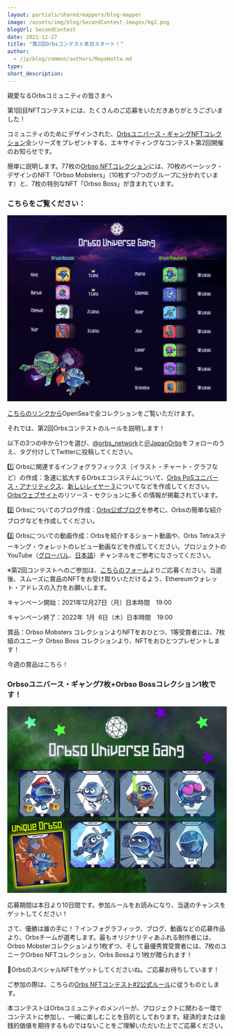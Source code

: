 ```yaml
---
layout: partials/shared/mappers/blog-mapper
image: /assets/img/blog/SecondContest-images/bg2.png
blogUrl: SecondContest
date: 2021-12-27
title: "第2回Orbsコンテスト本日スタート！"
author:
  - /jp/blog/common/authors/MayoHotta.md
type:
short_description:
---
```



親愛なるOrbsコミュニティの皆さまへ

第1回目NFTコンテストには、たくさんのご応募をいただきありがとうございました！

コミュニティのためにデザインされた、[Orbsユニバース・ギャングNFTコレクション](https://opensea.io/collection/orbso-universe-gang)全シリーズをプレゼントする、エキサイティングなコンテスト第2回開催のお知らせです。

簡単に説明します。77枚の[Orbso NFTコレクション](https://opensea.io/collection/orbso-universe-gang)には、70枚のベーシック・デザインのNFT「Orbso Mobsters」（10枚ずつ7つのグループに分かれています）と、7枚の特別なNFT「Orbso Boss」が含まれています。

### こちらをご覧ください：

![](/assets/img/blog/SecondContest-images/image1.jpg)

[こちらのリンクから](https://opensea.io/collection/orbso-universe-gang)OpenSeaで全コレクションをご覧いただけます。

それでは、第2回Orbsコンテストのルールを説明します！

以下の3つの中から1つを選び、[@orbs_network](https://twitter.com/orbs_network)と[＠JapanOrbs](https://twitter.com/JapanOrbs)をフォローのうえ、タグ付けしてTwitterに投稿してください。

1️⃣ Orbsに関連するインフォグラフィックス（イラスト・チャート・グラフなど）の作成：急速に拡大するOrbsエコシステムについて、[Orbs PoSユニバース・アナリティクス](https://analytics.orbs.network/overview/stake)、[新しいレイヤー３](https://www.orbs.com/jp/How-Orbs-Hybrid-Architecture-Is-Becoming-a-Game-Changer-in-DeFi)についてなどを作成してください。[Orbsウェブサイト](https://www.orbs.com/jp/)のリソース・セクションに多くの情報が掲載されています。

2️⃣ Orbsについてのブログ作成：[Orbs公式ブログ](https://www.orbs.com/jp/blog/)を参考に、Orbsの簡単な紹介ブログなどを作成してください。

3️⃣ Orbsについての動画作成：Orbsを紹介するショート動画や、Orbs Tetraステーキング・ウォレットのレビュー動画などを作成してください。プロジェクトのYouTube（[グローバル](https://www.youtube.com/channel/UCfpV4z-MGxeiabFkht1LNPQ/featured)、[日本語](https://www.youtube.com/channel/UCZePjhX4e6CuAe8v63Li9lg)）チャンネルをご参考になさってください。

※第2回コンテストへのご参加は、[こちらのフォーム](https://forms.gle/arvEVSydzHBowhAX7)よりご応募ください。当選後、スムーズに賞品のNFTをお受け取りいただけるよう、Ethereumウォレット・アドレスの入力をお願いします。

キャンペーン開始：2021年12月27日（月）日本時間　19:00 

キャンペーン終了：2022年  1月  6日（木）日本時間　19:00

賞品：Orbso Mobsters コレクションよりNFTをおひとつ、1等受賞者には、7枚組のユニーク Orbso Boss コレクションより、NFTをおひとつプレゼントします！

今週の賞品はこちら！

### Orbsoユニバース・ギャング7枚+Orbso Bossコレクション1枚です！

![](/assets/img/blog/SecondContest-images/image2.jpg)

応募期間は本日より10日間です。参加ルールをお読みになり、当選のチャンスをゲットしてください！

さて、優勝は誰の手に！？インフォグラフィック、ブログ、動画などの応募作品より、Orbsチームが選考します。最もオリジナリティあふれる制作者には、Orbso Mobsterコレクションより1枚ずつ、そして最優秀賞受賞者には、7枚のユニークOrbso NFTコレクション、Orbs Bossより1枚が贈られます！

🏁OrbsのスペシャルNFTをゲットしてくださいね。ご応募お待ちしています！

<div class='line-separator'></div>

ご参加の際は、こちらの[Orbs NFTコンテスト#2公式ルール](https://drive.google.com/file/d/1eyuQwXTme1X3B7IIiaQHxlpH1XPP_zkX/view?usp=sharing)に従うものとします。 

本コンテストはOrbsコミュニティのメンバーが、プロジェクトに関わる一環でコンテストに参加し、一緒に楽しむことを目的としております。経済的または金銭的価値を期待するものではないことをご理解いただいた上でご応募ください。
